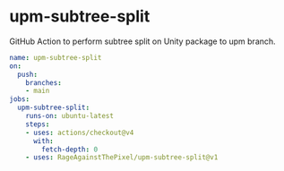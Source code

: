 # upm-subtree-split

GitHub Action to perform subtree split on Unity package to upm branch.

```yaml
name: upm-subtree-split
on:
  push:
    branches:
    - main
jobs:
  upm-subtree-split:
    runs-on: ubuntu-latest
    steps:
    - uses: actions/checkout@v4
      with:
        fetch-depth: 0
    - uses: RageAgainstThePixel/upm-subtree-split@v1
```
